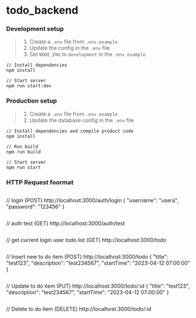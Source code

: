 # todo_backend

### Development setup
> 1. Create a `.env` file from `.env.example`
> 2. Update the config in the `.env` file
> 3. Set `NODE_ENV` to `development` in the `.env.example`
```
// Install dependencies
npm install
```
```
// Start server
npm run start:dev
```

### Production setup
> 1. Create a `.env` file from `.env.example`
> 2. Update the database config in the `.env` file
```
// Install dependencies and compile product code
npm install
```
```
// Run build
npm run build
```
```
// Start server
npm run start
```

### HTTP Request foormat
```
```
// login (POST)
http://localhost:3000/auth/login
{
    "username": "usera",
    "password": "123456"
}
```
```
// auth test (GET)
http://localhost:3000/auth/test
```
```
// get current login user todo list (GET)
http://localhost:3000/todo
```
```
// Insert new to do item (POST)
http://localhost:3000/todo
{
    "title": "test123",
    "description": "test234567",
    "startTime": "2023-04-12 07:00:00"
}
```
```
// Update to do item (PUT)
http://localhost:3000/todo/:id
{
    "title": "test123",
    "description": "test234567",
    "startTime": "2023-04-12 07:00:00"
}
```
```
// Delete to do item (DELETE)
http://localhost:3000/todo/:id
```
```
